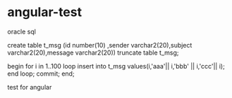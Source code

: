 angular-test
============

oracle sql

create table t_msg (id number(10) ,sender varchar2(20),subject varchar2(20),message varchar2(20))
truncate table t_msg;

begin 
  for i in 1..100 loop 
    insert into t_msg values(i,'aaa'|| i,'bbb' || i,'ccc'|| i);
  end loop;
  commit;
end;

test for angular